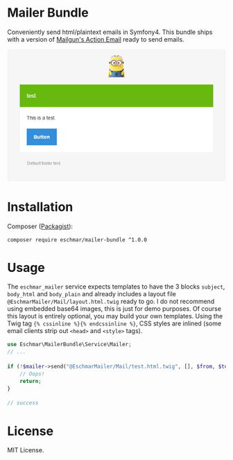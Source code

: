 # Mailer Bundle
Conveniently send html/plaintext emails in Symfony4. This bundle ships with a version of [Mailgun's Action Email](https://github.com/mailgun/transactional-email-templates) ready to send emails.

![test.html.twig](https://raw.githubusercontent.com/eschmar/mailer-bundle/master/test.html.twig.jpg)

# Installation
Composer (<a href="https://packagist.org/packages/eschmar/mailer-bundle" target="_blank">Packagist</a>):
```sh
composer require eschmar/mailer-bundle ^1.0.0
```

# Usage
The ``eschmar_mailer`` service expects templates to have the 3 blocks ``subject``, ``body_html`` and ``body_plain`` and already includes a layout file ``@EschmarMailer/Mail/layout.html.twig`` ready to go. I do not recommend using embedded base64 images, this is just for demo purposes. Of course this layout is entirely optional, you may build your own templates. Using the Twig tag ``{% cssinline %}{% endcssinline %}``, CSS styles are inlined (some email clients strip out ``<head>`` and ``<style>`` tags).

````php
use Eschmar\MailerBundle\Service\Mailer;
// ...

if (!$mailer->send("@EschmarMailer/Mail/test.html.twig", [], $from, $to[, $bcc])) {
    // Oops!
    return;
}

// success
````

# License
MIT License.

